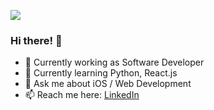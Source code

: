 ![](https://komarev.com/ghpvc/?username=andrey-mitko&color=52b788&style=for-the-badge)

### Hi there! 👀
- 🔭 Currently working as Software Developer
- 🌱 Currently learning Python, React.js
- 💬 Ask me about iOS / Web Development
- 📫 Reach me here: [LinkedIn](https://www.linkedin.com/in/mitk8)

<!--
**andrey-mitko/andrey-mitko** is a ✨ _special_ ✨ repository because its `README.md` (this file) appears on your GitHub profile.

Here are some ideas to get you started:

- 🔭 I’m currently working on ...
- 🌱 I’m currently learning ...
- 👯 I’m looking to collaborate on ...
- 🤔 I’m looking for help with ...
- 💬 Ask me about ...
- 📫 How to reach me: ...
- 😄 Pronouns: ...
- ⚡ Fun fact: ...
-->
